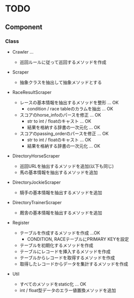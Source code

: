 # TODO

## Component
### Class
* Crawler ... 
  + 巡回ルールに従って巡回するメソッドを作成

* Scraper
  + 抽象クラスを抽出して抽象メソッドとする
  
* RaceResultScraper
  + レースの基本情報を抽出するメソッドを整形         ... OK
    * condition / race tableのカラムを抽出       ... OK
  + スコアのhorse_infoのパースを修正              ... OK
    * str to int / floatのキャスト                ... OK
    * 結果を格納する辞書の一次元化                ... OK
  + スコアのpassing_orderのパースを修正           ... OK
    * str to int / floatのキャスト                ... OK
    * 結果を格納する辞書の一次元化                ... OK
  
* DirectoryHorseScraper
  + 巡回URLを抽出するメソッドを追加(以下も同じ)
  + 馬の基本情報を抽出するメソッドを追加
  
* DirectoryJockieScraper
  + 騎手の基本情報を抽出するメソッドを追加
  
* DirectoryTrainerScraper
  + 厩舎の基本情報を抽出するメソッドを追加
  
* Register
  + テーブルを作成するメソッドを作成              ...OK
    - CONDITION, RACEテーブルにPRIMARY KEYを設定
  + テーブルを初期化するメソッドを作成
  + テーブルにレコードを挿入するメソッドを作成 
  + テーブルからレコードを取得するメソッドを作成
  + 取得したレコードからデータを集計するメソッドを作成
  
* Util
  + すべてのメソッドをstatic化                    ... OK
  + int / float型データのエラー値置換メソッドを追加


